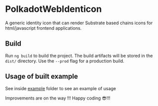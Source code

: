 # PolkadotWebIdenticon

A generic identity icon that can render Substrate based chains icons for  html/javascript frontend applications.

## Build

Run `ng build` to build the project. The build artifacts will be stored in the `dist/` directory. Use the `--prod` flag for a production build.

## Usage of built example
See inside [example](example/index.html) folder to see an example of usage

Improvements are on the way !!!
Happy coding 😎!!!
